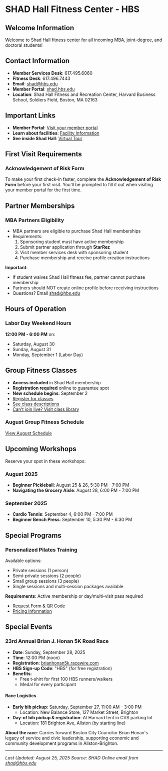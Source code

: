 # SHAD Hall Fitness Center - HBS

## Welcome Information
Welcome to Shad Hall fitness center for all incoming MBA, joint-degree, and doctoral students!

## Contact Information
- **Member Services Desk**: 617.495.6060
- **Fitness Desk**: 617.496.7443
- **Email**: shad@hbs.edu
- **Member Portal**: [shad.hbs.edu](https://shad.hbs.edu)
- **Location**: Shad Hall Fitness and Recreation Center, Harvard Business School, Soldiers Field, Boston, MA 02163

## Important Links
- **Member Portal**: [Visit your member portal](https://click.mc.email.hbs.edu/?qs=d324262499d563c42db7abb26ce8c82a17c291cb876ddf4c353ea0540db375f2a3df8d596d6d26327826de69753530d287a3aeec595f5cb3)
- **Learn about facilities**: [Facility Information](https://click.mc.email.hbs.edu/?qs=d324262499d563c40c1e1870da7ac2c4b9a3fe25637eda036a162f2a0a7813e308ba58fc2b8ba6b044ca9caa8bc4d777417034dd850408a4)
- **See inside Shad Hall**: [Virtual Tour](https://click.mc.email.hbs.edu/?qs=d324262499d563c470fafd812f84450085e3b12d03121f28bd4b3f9fc90db85d4966814a1aded1e8207d66d6f52240f077a4ab823eb06d8d)

## First Visit Requirements
### Acknowledgement of Risk Form
To make your first check-in faster, complete the **Acknowledgement of Risk Form** before your first visit. You'll be prompted to fill it out when visiting your member portal for the first time.

## Partner Memberships
### MBA Partners Eligibility
- MBA partners are eligible to purchase Shad Hall memberships
- Requirements:
  1. Sponsoring student must have active membership
  2. Submit partner application through **StarRez**
  3. Visit member services desk with sponsoring student
  4. Purchase membership and receive profile creation instructions
  
**Important**: 
- If student waives Shad Hall fitness fee, partner cannot purchase membership
- Partners should NOT create online profile before receiving instructions
- Questions? Email shad@hbs.edu

## Hours of Operation
### Labor Day Weekend Hours
**12:00 PM - 6:00 PM** on:
- Saturday, August 30
- Sunday, August 31
- Monday, September 1 (Labor Day)

## Group Fitness Classes
- **Access included** in Shad Hall membership
- **Registration required** online to guarantee spot
- **New schedule begins**: September 2
- [Register for classes](https://click.mc.email.hbs.edu/?qs=d324262499d563c4345421d811fe1a3ceca5c5f1d8c5d23cfc61e8c1c1a4eea15184e2f0c3efa47f06ebd443b67f3b92d241f1242cddf721)
- [See class descriptions](https://click.mc.email.hbs.edu/?qs=d324262499d563c42b835c28c7786138821a869f567a234209d91721994ac1e70e55a4c69d61910888ef65de3c4df07b4f4f315390eaa35e)
- [Can't join live? Visit class library](https://click.mc.email.hbs.edu/?qs=d324262499d563c44f4198f1358efe067575da9f43954056477c2fc94fb46c4dd38e056c28e03ac100b3bfcbdebeab7ad5343697a27de309)

### August Group Fitness Schedule
[View August Schedule](https://click.mc.email.hbs.edu/?qs=d324262499d563c43f2e8d54f60160689088223b5b7a269109ccd77e0c3887b9fc4f7766b948eb7e5008880ca807f1e9e0f4eb7cba7d1bf7)

## Upcoming Workshops
Reserve your spot in these workshops:

### August 2025
- **Beginner Pickleball**: August 25 & 26, 5:30 PM - 7:00 PM
- **Navigating the Grocery Aisle**: August 28, 6:00 PM - 7:00 PM

### September 2025
- **Cardio Tennis**: September 4, 6:00 PM - 7:00 PM
- **Beginner Bench Press**: September 10, 5:30 PM - 6:30 PM

## Special Programs

### Personalized Pilates Training
Available options:
- Private sessions (1 person)
- Semi-private sessions (2 people)
- Small group sessions (3 people)
- Single sessions and multi-session packages available

**Requirements**: Active membership or day/multi-visit pass required
- [Request Form & QR Code](https://click.mc.email.hbs.edu/?qs=d324262499d563c4a07e5f985f5ce128368ca80b40410d10cd005a07d6ddf7e01e2f530a3b07bd9bd49305281fa799ecfb34f0e13fdaa956)
- [Pricing Information](https://click.mc.email.hbs.edu/?qs=d324262499d563c4a6fc77d9de25ac6144f3b8d3dde5a4c0398320b2b64b9765a4fab89081f23141b24502b49a9adf0d2a0aad0da0bb4706)

## Special Events

### 23rd Annual Brian J. Honan 5K Road Race
- **Date**: Sunday, September 28, 2025
- **Time**: 12:00 PM (noon)
- **Registration**: [brianhonan5k.racewire.com](https://click.mc.email.hbs.edu/?qs=d324262499d563c44e22cdf3179a825f00e72b68133237bededcc8a0ebb200c831cdf6db1216e978f58c9f8befda40bb3026db81e3b08007)
- **HBS Sign-up Code**: "HBS" (for free registration)
- **Benefits**: 
  - Free t-shirt for first 100 HBS runners/walkers
  - Medal for every participant

#### Race Logistics
- **Early bib pickup**: Saturday, September 27, 11:00 AM - 3:00 PM
  - Location: New Balance Store, 127 Market Street, Brighton
- **Day-of bib pickup & registration**: At Harvard tent in CVS parking lot
  - Location: 181 Brighton Ave, Allston (by starting line)

**About the race**: Carries forward Boston City Councilor Brian Honan's legacy of service and civic leadership, supporting economic and community development programs in Allston-Brighton.

---

*Last Updated: August 25, 2025*
*Source: SHAD Online email from shad@hbs.edu*